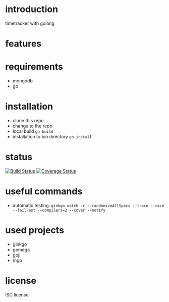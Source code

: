 # introduction
timetracker with golang

# features

# requirements
* mongodb
* go

# installation
* clone this repo
* change to the repo
* local build `go build`
* installation to bin directory `go install`

# status
[![Build Status](https://travis-ci.org/zippelmann/gtt.svg?branch=master)](https://travis-ci.org/zippelmann/gtt)
[![Coverage Status](https://coveralls.io/repos/zippelmann/gtt/badge.svg)](https://coveralls.io/r/zippelmann/gtt)

# useful commands
* automatic testing: `ginkgo watch -r --randomizeAllSpecs --trace --race --failFast --compilers=2 --cover --notify`

# used projects
* ginkgo
* gomega
* goji
* mgo

# license
ISC license
